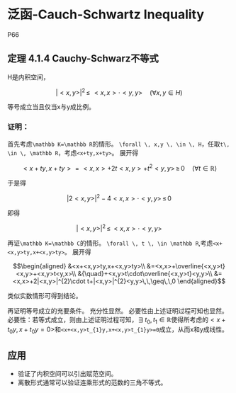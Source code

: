 # 泛函-Cauch-Schwartz Inequality
P66
## **定理 4.1.4 Cauchy-Schwarz不等式**

H是内积空间，
```math
|<x,y>|^{2} \, \leq \, \,<x,x>\cdot<y,y>\quad (\forall x,y\in H)
```
等号成立当且仅当x与y成比例。

### **证明：**
首先考虑``\mathbb K=\mathbb R``的情形。
``\forall \, x,y \, \in \, H``，任取``t\, \in \, \mathbb R``，考虑``<x+ty,x+ty>``。
展开得
```math
<x+ty,x+ty>=<x,x>+2t<x,y>+t^{2}<y,y> \, \geq \, 0\quad (\forall t\in\mathbb R)
```
于是得
```math
|2<x,y>|^{2}-4<x,x>\cdot<y,y>\, \leq \, 0 
```
即得
```math
|<x,y>|^{2} \, \leq \, <x,x>\cdot<y,y> 
```

再证``\mathbb K=\mathbb C``的情形。
``\forall \, t \, \in \mathbb R``,考虑``<x+<x,y>ty,x+<x,y>ty>``。
展开得
```math
\begin{aligned}
&<x+<x,y>ty,x+<x,y>ty>\\
&=<x,x>+\overline{<x,y>t}<x,y>+<x,y>t<y,x>\\
&{\quad}+<x,y>t\cdot\overline{<x,y>t}<y,y>\\
&=<x,x>+2|<x,y>|^{2}\cdot t+|<x,y>|^{2}<y,y>\,\,\geq\,\,0
\end{aligned}
```
类似实数情形可得到结论。

再证明等号成立的充要条件。
充分性显然。
必要性由上述证明过程可知也显然。
必要性：若等式成立，则由上述证明过程可知，$\exists \, t_{0},t_{1}\in \mathbb R$使得所考虑的$<x+t_{0}y,x+t_{0}y=0>$和``<x+<x,y>t_{1}y,x+<x,y>t_{1}y>=0``成立，从而x和y成线性。


## 应用
* 验证了内积空间可以引出赋范空间。
* 离散形式通常可以验证连乘形式的范数的三角不等式。







